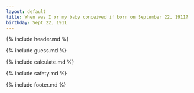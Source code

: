 ```yaml
---
layout: default
title: When was I or my baby conceived if born on September 22, 1911?
birthday: Sept 22, 1911
---
```


{% include header.md %}

{% include guess.md %}

{% include calculate.md %}

{% include safety.md %}

{% include footer.md %}



